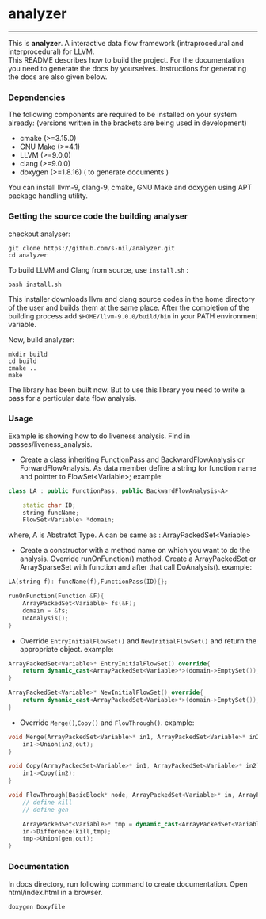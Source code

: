 # analyzer
---
This is **analyzer**. A interactive data flow framework (intraprocedural and interprocedural) for LLVM.  
This README describes how to build the project. For the documentation you need to generate the docs by yourselves. Instructions for generating the docs are also given below.  

###  Dependencies  

The following components are required to be installed on your system already:
(versions written in the brackets are being used in development)  
- cmake (>=3.15.0)
- GNU Make (>=4.1)
- LLVM (>=9.0.0)
- clang (>=9.0.0)
- doxygen (>=1.8.16) ( to generate documents )

You can install llvm-9, clang-9, cmake, GNU Make and doxygen using APT package handling utility.
### Getting the source code the building analyser

checkout analyser:  
```shell
git clone https://github.com/s-nil/analyzer.git
cd analyzer
```

To build LLVM and Clang from source, use ```install.sh``` :  
```shell
bash install.sh
```
This installer downloads llvm and clang source codes in the home directory of the user and builds them at the same place. After the completion of the building process add ```$HOME/llvm-9.0.0/build/bin``` in your PATH environment variable.  

Now, build analyzer:
```shell
mkdir build
cd build
cmake ..
make
```
The library has been built now. But to use this library you need to write a pass for a perticular data flow analysis. 

### Usage
Example is showing how to do liveness analysis. Find in passes/liveness_analysis.

- Create a class inheriting FunctionPass and BackwardFlowAnalysis or ForwardFlowAnalysis. As data member define a string for function name and pointer to FlowSet\<Variable\>;
	example:
```cpp
class LA : public FunctionPass, public BackwardFlowAnalysis<A>

	static char ID;
	string funcName;
	FlowSet<Variable> *domain;
```
where,
A is Abstratct Type.
A can be same as  : ArrayPackedSet\<Variable\>

- Create a constructor with a method name on which you want to do the analysis. Override runOnFunction() method. Create a ArrayPackedSet or ArraySparseSet with function and after that call DoAnalysis().
	example:
```cpp
LA(string f): funcName(f),FunctionPass(ID){};

runOnFunction(Function &F){
    ArrayPackedSet<Variable> fs(&F);
    domain = &fs;
    DoAnalysis();
}
```
- Override ```EntryInitialFlowSet()``` and ```NewInitialFlowSet()``` and return the appropriate object.
	example:
```cpp
ArrayPackedSet<Variable>* EntryInitialFlowSet() override{
    return dynamic_cast<ArrayPackedSet<Variable>*>(domain->EmptySet());
}

ArrayPackedSet<Variable>* NewInitialFlowSet() override{
    return dynamic_cast<ArrayPackedSet<Variable>*>(domain->EmptySet());
}

```
- Override ```Merge()```,```Copy()``` and ```FlowThrough()```.
	example:
```cpp
void Merge(ArrayPackedSet<Variable>* in1, ArrayPackedSet<Variable>* in2, ArrayPackedSet<Variable>* out) override{
    in1->Union(in2,out);
}

void Copy(ArrayPackedSet<Variable>* in1, ArrayPackedSet<Variable>* in2) override{
    in1->Copy(in2);
}

void FlowThrough(BasicBlock* node, ArrayPackedSet<Variable>* in, ArrayPackedSet<Variable>* out){	
    // define kill
    // define gen

    ArrayPackedSet<Variable>* tmp = dynamic_cast<ArrayPackedSet<Variable>*>(domain->EmptySet());
    in->Difference(kill,tmp);
    tmp->Union(gen,out);
}
```

### Documentation

In docs directory, run following command to create documentation. Open html/index.html in a browser.
```shell
doxygen Doxyfile
```
